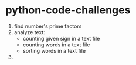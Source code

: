 # python-code-challenges
1. find number's prime factors
2. analyze text:
     - counting given sign in a text file
     - counting words in a text file
     - sorting words in a text file
3. 